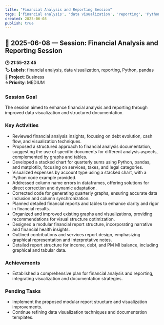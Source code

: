 ```yaml
---
title: "Financial Analysis and Reporting Session"
tags: ['financial analysis', 'data visualization', 'reporting', 'Python', 'pandas']
created: 2025-06-08
publish: true
---
```


## 📅 2025-06-08 — Session: Financial Analysis and Reporting Session

**🕒 21:55–22:45**  
**🏷️ Labels**: financial analysis, data visualization, reporting, Python, pandas  
**📂 Project**: Business  
**⭐ Priority**: MEDIUM  


### Session Goal
The session aimed to enhance financial analysis and reporting through improved data visualization and structured documentation.

### Key Activities
- Reviewed financial analysis insights, focusing on debt evolution, cash flow, and visualization techniques.
- Proposed a structured approach to financial analysis documentation, suggesting the use of specific documents for different analysis aspects, complemented by graphs and tables.
- Developed a stacked chart for quarterly sums using Python, pandas, and matplotlib, focusing on services, taxes, and legal categories.
- Visualized expenses by account type using a stacked chart, with a Python code example provided.
- Addressed column name errors in dataframes, offering solutions for direct correction and dynamic adaptation.
- Corrected code for generating quarterly graphs, ensuring accurate data inclusion and column synchronization.
- Planned detailed financial reports and tables to enhance clarity and rigor in financial results.
- Organized and improved existing graphs and visualizations, providing recommendations for visual structure optimization.
- Designed a modular financial report structure, incorporating narrative and financial health insights.
- Outlined contributions and services report design, emphasizing graphical representation and interpretative notes.
- Detailed report structure for income, debt, and PM MI balance, including graphical and tabular data.

### Achievements
- Established a comprehensive plan for financial analysis and reporting, integrating visualization and documentation strategies.

### Pending Tasks
- Implement the proposed modular report structure and visualization improvements.
- Continue refining data visualization techniques and documentation templates.
